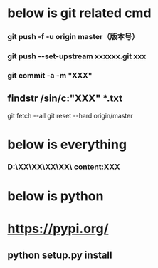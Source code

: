 # below is git related cmd
### git push -f -u origin master（版本号）
### git push --set-upstream xxxxxx.git xxx
### git commit -a -m "XXX"
## findstr /sin/c:"XXX" *.txt
git fetch --all
git reset --hard origin/master
# below is everything 
### D:\XX\XX\XX\XX\ content:XXX

# below is python
# https://pypi.org/
## python setup.py install
